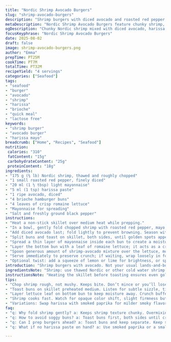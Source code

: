 ```yaml
---
title: "Nordic Shrimp Avocado Burgers"
slug: "shrimp-avocado-burgers"
description: "Shrimp burgers with diced avocado and roasted red pepper, lightly spiced with harissa mayo. Toasted brioche buns hold crisp romaine lettuce, a creamy, tangy shrimp-avocado salad filling. Quick sear, tender shrimp texture, vibrant flavors. Adapted with ingredient tweaks and timing notes to avoid soggy buns and over-mixing. No nuts, lactose-free, simple seafood main."
metaDescription: "Nordic Shrimp Avocado Burgers feature chunky shrimp, roasted red pepper and harissa mayo on toasted brioche buns with crisp romaine lettuce for fresh texture"
ogDescription: "Chunky Nordic shrimp mixed with diced avocado, harissa mayo and roasted red pepper layered on toasted brioche with crisp romaine. Quick sear, no soggy buns."
focusKeyphrase: "Nordic Shrimp Avocado Burgers"
date: 2025-08-02
draft: false
image: shrimp-avocado-burgers.png
author: "Emma"
prepTime: PT25M
cookTime: PT7M
totalTime: PT32M
recipeYield: "4 servings"
categories: ["Seafood"]
tags:
- "seafood"
- "burger"
- "avocado"
- "shrimp"
- "harissa"
- "brioche"
- "quick meal"
- "lactose free"
keywords:
- "shrimp burger"
- "avocado burger"
- "harissa mayo"
breadcrumb: ["Home", "Recipes", "Seafood"]
nutrition: 
 calories: "310"
 fatContent: "15g"
 carbohydrateContent: "25g"
 proteinContent: "18g"
ingredients:
- "175 g (⅜ lb) Nordic shrimp, thawed and roughly chopped"
- "1 small roasted red pepper, finely diced"
- "20 ml (1 ½ tbsp) light mayonnaise"
- "5 ml (1 tsp) harissa paste"
- "1 ripe avocado, diced"
- "4 brioche hamburger buns"
- "4 leaves of crisp romaine lettuce"
- "Mayonnaise for spreading"
- "Salt and freshly ground black pepper"
instructions:
- "Heat a non-stick skillet over medium heat while prepping."
- "In a bowl, gently fold chopped shrimp with roasted red pepper, mayo, and harissa until almost combined but chunks remain visible; avoid overmixing — keeps texture intact."
- "Add diced avocado last; fold lightly to prevent browning. Season with salt and pepper just before assembling to avoid watering down."
- "Split buns and toast on skillet, both sides, until golden spots appear and edges crisp — about 2–3 minutes per side. Listen for the slight sizzle sound, signaling good caramelization."
- "Spread a thin layer of mayonnaise inside each bun to create a moisture barrier. Helps prevent soggy bread from the creamy filling."
- "Layer the bottom bun with a leaf of romaine lettuce; it acts as a crunch buffer and water trap."
- "Spoon generous amount of shrimp-avocado mixture over the lettuce, mound slightly, then top with the bun."
- "Serve immediately to preserve crunch; if waiting, wrap loosely in foil but expect slight bun softening."
- "Optional twist: add a squeeze of lemon or lime for brightness, or sprinkle smoked paprika on shrimp mix for a smoky kick."
introduction: "Shrimp burgers with avocado. Not your usual lands-and-burger situation. I learned fast that mixing stuff too vigorously muddies the texture — shrimp gotta stay chunky, juicy with a hint of sweet brine. Tossed the usual green bell pepper for roasted red pepper this time — deeper flavor, subtle sweetness. Mayonnaise and harissa bring creamy heat, but balance is everything; too much harissa overwhelms the delicate shrimp. Toasting buns? Mandatory. Skip it, and you get mushy disappointment. Crisp edges, tiny crackles when biting in — that’s how you know it’s done. Lettuce leaf under the shrimp mix stops bread from sucking up moisture — rookie mistake fixed. Don’t underestimate the avocado—adds creaminess but fragile too. Too early folding, avocado browns. Timing, guys. I add it last. Real talk, these burgers don’t need elaborate dressing. Simple, fresh, fast to assemble and faster to disappear when hungry guests show up."
ingredientsNote: "Shrimp: use thawed Nordic or other cold water shrimp to avoid rubbery chew. Rough chop them for texture; finely minced shrimp get pasty. Roasted red pepper swapped from green bell pepper for complex flavor and moisture control — fresh green bell works but shifts the profile. Mayo: light mayo keeps the fat in check, but any mayo works. Harissa: scale quantity to your spice tolerance or try smoked paprika for different heat. Avocado should be ripe yet firm — mushy avocado turns the whole mix into guacamole, which lacks structure. Buns: brioche recommended for buttery crispness; any sturdy sesame or potato roll works. Lettuce: crispy romaine guards the bread from sogginess and adds nice crunch; butter lettuce or iceberg could replace but watch water content. Salt and pepper last to avoid drawing out greens and avocado moisture too soon."
instructionsNote: "Heating the skillet before toasting ensures even golden crust without burning. Toast buns both sides until you hear slight crunch and see color spots, flipping carefully. Mayonnaise on the bun interior sets a moisture barrier preventing burger sogginess — learn from kitchen misfires. Mixing shrimp with mayo and harissa quickly but gently avoids mush. Add avocado diced last and fold in lightly — timing prevents unwanted browning and textural loss. Layer lettuce under shrimp for crunch and to keep bun dry. Assemble just before serving to keep textures intact. If prepping ahead, toast buns shortly before serving. Experiment with a squeeze of citrus or fresh herbs for added dimension. Overcooked shrimp becomes rubbery — barely warm through for best bite. Watch and listen: shrimp turns opaque, slightly firm but still tender. Don’t skip the crispy bun stage, it changes the whole experience."
tips:
- "Chop shrimp rough, not mushy. Keeps bite. Don’t mince or you’ll lose texture. Harissa paste quantity? Adjust by heat level. Too much clobbers shrimp delicate taste. Fold gently; overmix break chunks. Add avocado last. Browning’s instant with early mixing. Timing crucial for freshness and color."
- "Toast buns on skillet preheated medium. Listen for subtle sizzle, tiny crackles on surface. Golden spots appear randomly. Both sides, 2 to 3 minutes each. Crisp exterior stops moisture soak from filling. Apply mayo thin layer inside bun acts as moisture barrier; avoid soggy bread ruins crunch and bite."
- "Layer lettuce leaf on bottom bun to keep moisture away. Crunch buffer, extra water trap. Romaine preferred but butter or iceberg works if watching water content. Spread shrimp-avocado topping in a mound; don’t flatten. Keeps texture noticeable. Serve immediately for crunch retention or wrap loosely in foil if serving later."
- "Shrimp cooks fast. Watch for opaque color shift, slight firmness but no rubbery chew. Overcook and texture tanks. Use fresh or properly thawed frozen Nordic shrimp for best mouthfeel. Make sure heat isn’t too high or outside cooks too fast leaving cold center. Medium heat steady is key for even cooking."
- "Variations: Swap harissa with smoked paprika for milder smoky flavor. Green bell pepper works instead of roasted red pepper but changes moisture and flavor depth. Brioche buns preferred for buttery crunch, but sesame or potato rolls can replace. Fresh squeeze of lemon or lime brightens and adds acidity at serving."
faq:
- "q: Why fold shrimp gently? a: Keeps shrimp texture chunky. Overmixing breaks down pieces. Shrimp tastes better with chunks. Browning avocado happens fast if mixed early. Timing affects color and texture too."
- "q: How to avoid soggy buns? a: Toast buns first, both sides until crisp. Mayonnaise spread inside creates a moisture barrier. Lettuce leaf under shrimp mix adds protection from wet filling. Otherwise bread soaks excess sauce, ends mushy."
- "q: Can I prep burgers ahead? a: Toast buns and keep separate. Keep shrimp mix refrigerated, add avocado last right before assembling. Wrap buns loosely if needed but expect slight softening. Assemble close to serving time for best texture."
- "q: What if no harissa paste on hand? a: Use smoked paprika or a small amount of chili paste. Adjust quantity for heat preference. Mayonnaise still key for creamy texture. Avoid overpowering delicate shrimp with too much spice."

---
```


